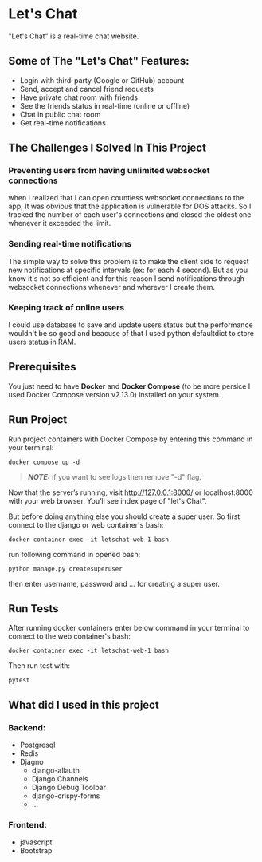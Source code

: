# Let's Chat
"Let's Chat" is a real-time chat website.


## Some of The "Let's Chat" Features:
- Login with third-party (Google or GitHub) account
- Send, accept and cancel friend requests
- Have private chat room with friends
- See the friends status in real-time (online or offline)
- Chat in public chat room
- Get real-time notifications


## The Challenges I Solved In This Project

### Preventing users from having unlimited websocket connections
when I realized that I can open countless websocket connections to the app, It was obvious that the application is vulnerable for DOS attacks. So I tracked the number of each user's connections and closed the oldest one whenever it exceeded the limit.

### Sending real-time notifications
The simple way to solve this problem is to make the client side to request new notifications at specific intervals (ex: for each 4 second). But as you know it's not so efficient and for this reason I send notifications through websocket connections whenever and wherever I create them.

### Keeping track of online users
I could use database to save and update users status but the performance wouldn't be so good and beacuse of that I used python defaultdict to store users status in RAM.

## Prerequisites
You just need to have **Docker** and **Docker Compose** (to be more persice I used Docker Compose version v2.13.0) installed on your system.

## Run Project
Run project containers with Docker Compose by entering this command in your terminal:

    docker compose up -d

> **_NOTE:_** if you want to see logs then remove "-d" flag.

Now that the server’s running, visit http://127.0.0.1:8000/ or localhost:8000 with your web browser. You’ll see index page of "let's Chat".

But before doing anything else you should create a super user. So first connect to the django or web container's bash:

    docker container exec -it letschat-web-1 bash

run following command in opened bash:

    python manage.py createsuperuser

then enter username, password and ... for creating a super user.


## Run Tests
After running docker containers enter below command in your terminal to connect to the web container's bash:

    docker container exec -it letschat-web-1 bash

Then run test with:

    pytest

## What did I used in this project
### Backend:
- Postgresql
- Redis
- Djagno
    - django-allauth
    - Django Channels
    - Django Debug Toolbar
    - django-crispy-forms
    - ...

### Frontend:
- javascript
- Bootstrap



